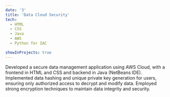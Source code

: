 ```yaml
---
date: '3'
title: 'Data Cloud Security'
tech:
  - HTML
  - CSS
  - Java
  - AWS
  - Python for IAC

showInProjects: true
---
```


Developed a secure data management application using AWS Cloud, with a frontend in HTML and CSS and backend in Java (NetBeans IDE). Implemented data hashing and unique private key generation for users, ensuring only authorized access to decrypt and modify data. Employed strong encryption techniques to maintain data integrity and security.
